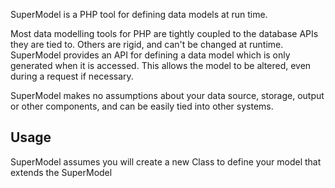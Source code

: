 SuperModel is a PHP tool for defining data models at run time.

Most data modelling tools for PHP are tightly coupled to the database APIs they are tied to. Others are rigid, and can't be changed at runtime. SuperModel provides an API for defining a data model which is only generated when it is accessed. This allows the model to be altered, even during a request if necessary.

SuperModel makes no assumptions about your data source, storage, output or other components, and can be easily tied into other systems.

## Usage

SuperModel assumes you will create a new Class to define your model that extends the SuperModel